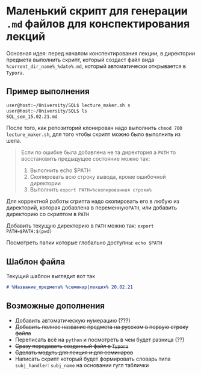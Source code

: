 # Маленький скрипт для генерации `.md` файлов для конспектирования лекций

Основная идея: перед началом конспектирования лекции, в директории предмета выполнить скрипт, который создаст файл вида `%current_dir_name%_%date%.md`, который автоматически открывается в `Typora`.

## Пример выполнения

```bash
user@host:~/University/SQL$ lecture_maker.sh s
user@host:~/University/SQL$ ls
SQL_sem_15.02.21.md
```
После того, как репозиторий клонирован надо выполнить `chmod 700 lecture_maker.sh`, для того чтобы скрипт можно было выполнить из шела.

> Если по ошибке была добавлена не та директория а `PATH` то восстановить предыдущее состояние можно так:
>   1. Выполнить echo $PATH
>   2. Скопировать всю строку вывода, кроме ошибочной директории
>   3. Выполнить `export PATH=%скопированная строка%`

Для корректной работы сrрипта надо скопировать его в любую из директорий, которая добавлена в переменную`PATH`, или добавить директорию со скриптом в `PATH`

Добавить текущую директорию в `PATH` можно так: `export PATH=$PATH:$(pwd)`

Посмотреть папки которые глобально доступны: `echo $PATH`

## Шаблон файла

Текущий шаблон выглядит вот так

```markdown
# %Название_предмета% %семинар|лекция% 20.02.21


```

## Возможные дополнения

- Добавить автоматическую нумерацию (???)
- ~~Добавить полное название предмета на русском в первую строку файла~~
- Переписать всё на `python` и посмотреть в чем будет разница (??)
- ~~Сразу передавать созданный файл в `Typora`~~
- ~~Сделать модуль для лекция и для семинаров~~
- Написать скрипт который будет формировать словарь типа `subj_handler`: `subj_name` на основании гугл таблички
